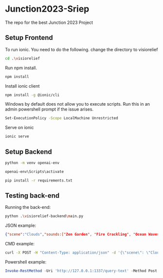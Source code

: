 # Junction2023-Sriep

The repo for the best Junction 2023 Project


## Setup Frontend
To run ionic. You need to do the following.
change the directory to visiorelief
```bash
cd .\visiorelief
```
Run npm install.
```bash
npm install
```
Install ionic client
```bash
npm install -g @ionic/cli
```
Windows by default does not allow you to execute scripts. Run this in an admin powershell prompt if the issue arises.
```bash
Set-ExecutionPolicy -Scope LocalMachine Unrestricted
```
Serve on ionic
```bash
ionic serve
```

## Setup Backend
```bash
python -m venv openai-env
```
```bash
openai-env\Scripts\activate
```
```bash
pip install -r requirements.txt
```

## Testing back-end
Running the back-end:
```bash
python .\visiorelief-backend\main.py
```
JSON example:
```json
{"scene":"Clouds","sounds:["Zen Garden", "Fire Crackling", "Ocean Waves"]","length:100"}
```
CMD example:
```bash
curl -X POST -H "Content-Type: application/json" -d '{\"scene\": \"Clouds\", \"sounds\": [\"Zen Garden\", \"Fire Crackling\", \"Ocean Waves\"], \"length\": 100}' http://127.0.0.1:1337/query-text
```
Powershell example:
```powershell
Invoke-RestMethod -Uri 'http://127.0.0.1:1337/query-text' -Method Post -Headers @{"Content-Type"="application/json"} -Body '{"scene": "Clouds", "sounds": ["Zen Garden", "Fire Crackling", "Ocean Waves"], "length": 100}'
```
